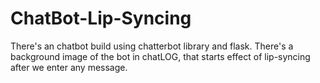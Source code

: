 # ChatBot-Lip-Syncing

There's an chatbot build using chatterbot library and flask. 
There's a background image of the bot in chatLOG, that starts effect of lip-syncing after we enter any message. 

